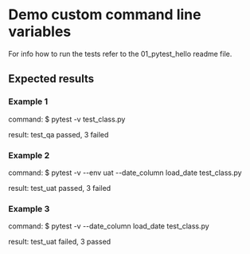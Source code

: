 # Demo custom command line variables

For info how to run the tests refer to the 01_pytest_hello readme file.

## Expected results

### Example 1 

command: $ pytest -v test_class.py

result: test_qa passed, 3 failed

### Example 2

command: $ pytest -v --env uat --date_column load_date test_class.py

result: test_uat passed, 3 failed

### Example 3

command: $ pytest -v --date_column load_date test_class.py

result: test_uat failed, 3 passed
